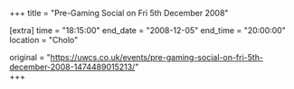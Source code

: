 +++
title = "Pre-Gaming Social on Fri 5th December 2008"

[extra]
time = "18:15:00"
end_date = "2008-12-05"
end_time = "20:00:00"
location = "Cholo"

original = "https://uwcs.co.uk/events/pre-gaming-social-on-fri-5th-december-2008-1474489015213/"    
+++



